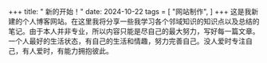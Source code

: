 +++
title: " 新的开始！"
date: 2024-10-22
tags = [
    "网站制作",
]
+++
这是我新建的个人博客网站。在这里我将分享一些我学习各个邻域知识的知识点以及总结的笔记。由于本人并非专业，所以内容只能是尽自己的最大努力，写好每一篇文章。
一个人最好的生活状态，有自己的生活和情趣，努力完善自己。没人爱时专注自己，有人爱时，有能力拥抱彼此。

<!--more-->

<!-- ## 介绍

大致的内容如下：

* 书法教程
* C、C++编程
* logo
* 数据结构与算法
* *期待......* -->

<!-- ## 测试

接下来是为了测试网站效果的代码示例：

```C
//list


//create Node stuct
struct Node{
    int data;
    struct Node*next;
};
//create nodelist
struct NodeList{
    int size;
    struct Node header;
};

//init list
struct NodeList*initNodeList(){
    struct NodeList*myList
        =(struct NodeList*)malloc(sizeof(struct NodeList));
    myList->size=0;
    myList->header.next=NULL;
}

//add node
void addNode(struct NodeList*myList,int val){
    struct Node*newNode
        =(struct Node*)malloc(sizeof(struct Node));
    if(!newNode){
        return;
    }
    struct Node*cur=myList->header.next;
    struct Node*pre=&myList->header;
    pre->next=newNode;
    newNode->next=cur;
    // add over!
}

// ...
```

*测试完毕* -->



